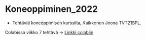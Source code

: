 # Koneoppiminen_2022
- Tehtäviä koneoppimisen kurssilta, Kaikkonen Joona TVT21SPL.

Colabissa viikko 7 tehtävä -> [Linkki colabiin](https://colab.research.google.com/drive/1UUVXEBDn94qMTpSL1-z6DbXcLHca_y9X?usp=sharing)
